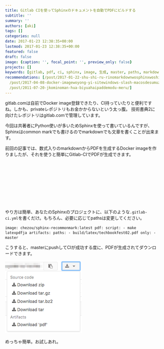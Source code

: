 ```yaml
---
title: Gitlab CIを使ってSphinxのドキュメントを自動でPDFにビルドする
subtitle: ''
summary: ''
authors: [aki]
tags: []
categories: null
date: 2017-01-23 12:38:35+00:00
lastmod: 2017-01-23 12:38:35+00:00
featured: false
draft: false
image: {caption: '', focal_point: '', preview_only: false}
projects: []
keywords: [gitlab, pdf, ci, sphinx, image, 生成, master, paths, markdown, レポジトリ]
recommendations: [/post/2017-01-22-shu-shi-ru-rinomarkdownwosphinxwoshi-tutehtml-slash-pdfnisuru/,
  /post/2017-04-08-docker-imagewoyong-yi-sitewindows-slash-macosdesumuzunitong-ren-zhi-wozuo-tutahua-sphinxbian/,
  /post/2011-07-20-jkominoman-hua-biyuahaipaddemodu-meru/]
---
```

gitlab.comは自前でDocker image登録できたり、CI持っていたりと便利ですね。しかも、privateレポジトリもお金かからないという太っ腹。 技術書典2に向けたレポジトリはgitlab.comで管理しています。

今回は共著者にPython使いが多いためSphinxを使って書いているんですが、Sphinxはcommon markでも書けるのでmarkdownでも文章を書くことが出来ます。

前回の記事では、数式入りのmarkdownからPDFを生成するDocker imageを作りましたが、それを使うと簡単にGitlab-CIでPDFが生成できます。

<div class="iframely-embed"><div class="iframely-responsive" style="height: 140px; padding-bottom: 0;"><a href="https://chezo.uno/post/2017-01-22-shu-shi-ru-rinomarkdownwosphinxwoshi-tutehtml-slash-pdfnisuru/" data-iframely-url="//iframely.net/7zd0Evy"></a></div></div><script async src="//iframely.net/embed.js" charset="utf-8"></script>

やり方は簡単、あなたのSphinxのプロジェクトに、以下のような`.gitlab-ci.yml`を書くだけ。もちろん、必要に応じてpathsは変更してください。

    image: chezou/sphinx-recommonmark:latest pdf: script: - make latexpdfja artifacts: paths: - build/latex/techbookfest02.pdf only: - master

こうすると、masterにpushしてCIが成功する度に、PDFが生成されてダウンロードできます。

![](20170123123725.png)

めっちゃ簡単。お試しあれ。
